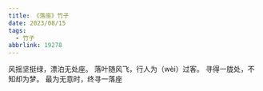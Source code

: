 ```yaml
---
title: 《落座》竹子
date: 2023/08/15
tags:
  - 竹子
abbrlink: 19278
---
```


风摇坚挺绿，漂泊无处座。
落叶随风飞，行人为（wèi）过客。
寻得一胧处，不知却为梦。
最为无意时，终寻一落座
